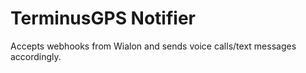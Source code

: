 # TerminusGPS Notifier

Accepts webhooks from Wialon and sends voice calls/text messages accordingly.
